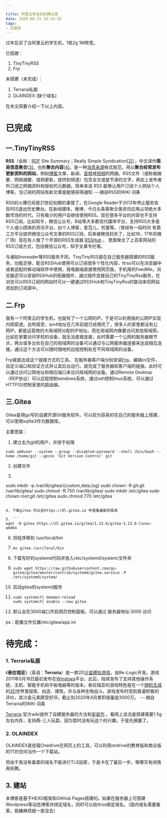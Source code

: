 ```yaml
---

title: 阿里云学生机折腾记录
date: 2020-08-31 18:18:18
tags: 
- 云服务
---
```


过年后买了台阿里云的学生机，1核2g 1M带宽。

已搭建：

1. TinyTinyRSS
2. Frp

未搭建（未完成）：

1. Terraria私服
2. OLAINDEX (缺个域名)

在本文简要介绍一下以上内容。

# 已完成

## 一.TinyTinyRSS

**RSS**（全称：[RDF](https://zh.wikipedia.org/wiki/Resource_Description_Framework) Site Summary；Really Simple Syndication[[2\]](https://zh.wikipedia.org/wiki/RSS#cite_note-powers-2003-1-2)），中文译作**简易信息聚合**[[3\]](https://zh.wikipedia.org/wiki/RSS#cite_note-3)，也称**聚合内容**[[4\]](https://zh.wikipedia.org/wiki/RSS#cite_note-张锐2015-4)，是一种[消息来源](https://zh.wikipedia.org/wiki/消息來源)格式规范，用以**聚合经常发布更新资料的网站**，例如[博客](https://zh.wikipedia.org/wiki/部落格)文章、新闻、[音频](https://zh.wikipedia.org/wiki/音訊)或[视频](https://zh.wikipedia.org/wiki/視訊)的网摘。RSS文件（或称做摘要、网络摘要、或频更新，提供到频道）包含全文或是节录的文字，再加上发布者所订阅之网摘资料和授权的元数据。简单来说 RSS 能够让用户订阅个人网站个人博客，当订阅的网站有新文章是能够获得通知 																																					---摘自RSS的WiKi 词条

RSS的火爆已经是21世纪初期的事情了，在Google Reader于2013年停止服务宣告RSS退出历史舞台。在新闻媒体，微博，今日头条等聚合类资讯应用占领绝大多数市场的时代，只有极少的用户会继续使用RSS。现在很多平台的内容也不支持RSS订阅，比如知乎，微信公众号，B站等大多数现代媒体平台，支持RSS大多是个人或小团体的资讯平台，如个人博客，爱范儿，煎蛋等。（曾经有一段时间 有第三方平台提供微信公众号文章的RSS订阅，后来被微信封杀了，比如16，17年的微广场）现在有人做了个开源的RSS生成器 [RSSHub](https://docs.rsshub.app) ， 里面聚合了上百家网站的RSS订阅方式，包括微信公众号，知乎文章专栏等。

与诸如Inoreader等RSS服务不同，TinyTinyRSS是在自己服务器搭建的RSS服务，功能足够，配合RSSHub使用可以订阅很多个性化内容，ttrss可以在浏览器中或者适配的移动端软件中使用，我电脑端直接使用网页版，手机用的FeedMe。浏览器还可以安装RSSHub的拓展插件，通过插件连接自己的TinyTinyRss服务，在浏览可以RSS订阅的网站时可以一键通过RSSHub和TinyTinyRss的联动来将网站添加到订阅源中。



## 二.Frp

我有一个阿里云的学生机，也就有了一个公网的IP。于是可以利用我的公网IP实现内网穿透。总所周至，ipv4地址在几年前就已经用完了，很多人的家里都没有公网IP，都是运营商的大局域网分配的IP地址。而在局域网内像要访问其他局域网，比如在家要访问学校的设备，就无法直接连接，此时需要一个公网的服务器做节点，两台或多台处在自己的局域网的设备可以通过与公网服务器连接来达成相互连接。通过这个方法可以随时随地的远程控制处在不同局域网的设备。

Frp就是达成这个链接方式的工具。 在服务器客户端分别安装[Frp](https://github.com/fatedier/frp)，编辑ini文件，自定义端口和验证方式并让其后台运行。就完成了服务器和客户端的链接。此时可以通过访问公网地址和相应端口来访问局域网的设备。通过Remote Desktop（RDP协议）可以远程控制windows系统，通过ssh控制linux系统，可以通过HTTP(S)控制家里的路由器。

## 三.Gitea

Gitea是用go写的自建开源Git服务软件。可以较为容易的在自己的服务器上搭建，可以使用sqlite3作为数据库。

主要思路：

1. 建立名为git的用户，并授于权限

```
sudo adduser --system --group --disabled-password --shell /bin/bash --home /home/git --gecos 'Git Version Control' git
```

2. 创建文件

3.   ```
   sudo mkdir -p /var/lib/gitea/{custom,data,log}
   sudo chown -R git:git /var/lib/gitea/
   sudo chmod -R 750 /var/lib/gitea/
   sudo mkdir /etc/gitea
   sudo chown root:git /etc/gitea
   sudo chmod 770 /etc/gitea
   ```

4. 下载gitea 可以去https://dl.gitea.io 中查看最新的版本

5. ```
   wget -O gitea https://dl.gitea.io/gitea/1.13.6/gitea-1.13.6-linux-amd64
   ```

6. 将程序移到  /usr/local/bin

7. ```
   mv gitea /usr/local/bin
   ```

8. 下载写好的systemd代码并放入/etc/systemd/system/文件夹

9. ```
   sudo wget https://raw.githubusercontent.com/go-gitea/gitea/master/contrib/systemd/gitea.service -P /etc/systemd/system/
   ```

10. 启动gitea的systemd服务

11. ```
    sudo systemctl daemon-reload
    sudo systemctl enable --now gitea
    ```

12. 默认会在3000端口开启网页控制面板。可以通过 服务器地址:3000 访问

ps：配置文件位置/etc/gitea/app.ini 




# 待完成：

### 1. Terraria私服

《**泰拉瑞亚**》（英语：**Terraria**）是一款2D[沙盒模拟游戏](https://zh.wikipedia.org/wiki/沙盒类游戏)，由Re-Logic开发。游戏2011年5月16日最初发布在[Windows](https://zh.wikipedia.org/wiki/Microsoft_Windows)平台，此后，陆续发布了支持其他操作系统、主机、智能手机和平板电脑等的版本。泰拉瑞亚的游戏特色是在一个[随机生成](https://zh.wikipedia.org/wiki/过程生成)的[2D](https://zh.wikipedia.org/wiki/2D)世界里探索、创造、建筑，并与各种生物战斗。游戏发布时受到普遍积极的评价，其沙盒元素颇受好评。截止到2020年4月累积销量逾3000万。                        ---摘自Terraria的WiKi 词条

[Terraria](https://terraria-zh.gamepedia.com/%E6%9C%8D%E5%8A%A1%E5%99%A8#.E5.BC.80.E6.9C.8D.E6.96.B9.E6.B3.95_.28Linux.29) 官方wiki提供了自建服务器的方法和[安装包](https://terraria.org/system/dedicated_servers/archives/000/000/039/original/terraria-server-1405.zip?159130136) 。看网上说法是搭建需要1.5g左右内存，支持两-三人玩耍。因为暂时没有玩这个的兴趣，于是先搁置了。

### 2. OLAINDEX 

OLAINDEX是挂载Onedrive在网页上的工具，可以利用ondrive的教育版和商业版的1T的空间当作一个下载站。

但由于我没有备案的域名不能进行TLS加密，于是卡在了最后一步。等哪天有闲情再折腾。

## 3. 建站 

本博客是基于HEXO框架和GitHub Pages搭建的。如果在服务器上可搭建Wordpress等动态博客并绑定域名，同时可以给ttrss绑定域名。（国内域名需要备案，我嫌麻烦就一直没去）